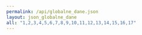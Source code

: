 ```yaml
---
permalink: /api/globalne_dane.json
layout: json_globalne_dane
all: "1,2,3,4,5,6,7,8,9,10,11,12,13,14,15,16,17"
---
```

